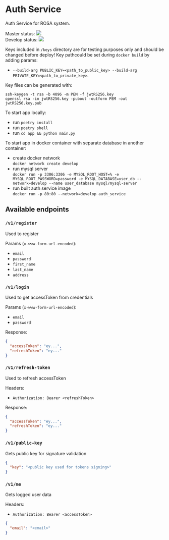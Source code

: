 # Auth Service

Auth Service for ROSA system.

Master status: ![](https://github.com/RSOA-WEITI-2020/PythonProjectTemplate/workflows/Tests/badge.svg?branch=master)  
Develop status: ![](https://github.com/RSOA-WEITI-2020/PythonProjectTemplate/workflows/Tests/badge.svg?branch=develop)

Keys included in `/keys` directory are for testing purposes only and should be changed before deploy!
Key pathcould be set during `docker build` by adding params:

- `--build-arg PUBLIC_KEY=<path_to_public_key> --build-arg PRIVATE_KEY=<path_to_private_key>`.

Key files can be generated with:

```shell
ssh-keygen -t rsa -b 4096 -m PEM -f jwtRS256.key
openssl rsa -in jwtRS256.key -pubout -outform PEM -out jwtRS256.key.pub
```

To start app locally:

- run `poetry install`
- run `poetry shell`
- run `cd app && python main.py`

To start app in docker container with separate database in another container:
- create docker network \
  `docker network create develop`
- run mysql server \
  `docker run -p 3306:3306 -e MYSQL_ROOT_HOST=% -e MYSQL_ROOT_PASSWORD=password -e MYSQL_DATABASE=user_db --network=develop --name user_database mysql/mysql-server`
- run built auth service image \
  `docker run -p 80:80 --network=develop auth_service`

## Available endpoints

### `/v1/register`

Used to register

Params (`x-www-form-url-encoded`):

- `email`
- `password`
- `first_name`
- `last_name`
- `address`

### `/v1/login`

Used to get accessToken from credentials

Params (`x-www-form-url-encoded`):

- `email`
- `password`

Response:

```json
{
  "accessToken": "ey...",
  "refreshToken": "ey..."
}
```

### `/v1/refresh-token`

Used to refresh accessToken

Headers:

- `Authorization: Bearer <refreshToken>`

Response:

```json
{
  "accessToken": "ey...",
  "refreshToken": "ey..."
}
```

### `/v1/public-key`

Gets public key for signature validation

```json
{
  "key": "<public key used for tokens signing>"
}
```

### `/v1/me`

Gets logged user data

Headers:

- `Authorization: Bearer <accessToken>`

```json
{
  "email": "<email>"
}
```
